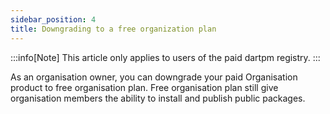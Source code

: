 ```yaml
---
sidebar_position: 4
title: Downgrading to a free organization plan
---
```


:::info[Note]
This article only applies to users of the paid dartpm registry.
:::

As an organisation owner, you can downgrade your paid Organisation product to free organisation plan. Free organisation plan still give organisation members the ability to install and publish public packages.
